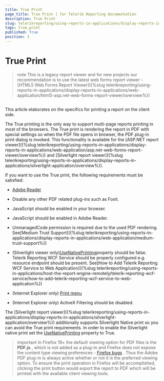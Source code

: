 ```yaml
---
title: True Print
page_title: True Print | for Telerik Reporting Documentation
description: True Print
slug: telerikreporting/using-reports-in-applications/display-reports-in-applications/web-application/asp.net-web-forms-report-viewer/true-print
tags: true,print
published: True
position: 3
---
```


# True Print



>note This is a legacy report viewer and for new projects our recommendation is to use the latest web forms report viewer -           [HTML5 Web Forms Report Viewer]({%slug telerikreporting/using-reports-in-applications/display-reports-in-applications/web-application/html5-asp.net-web-forms-report-viewer/overview%})


## 

This article elaborates on the specifics for printing a report on the client side.         

The True printing is the only way to support multi-page reports printing in most of the browsers. The True print is rendering the report           in PDF with special settings so when the PDF file opens in browser, the PDF plug-in print dialog is invoked.           This functionality is available for the           [ASP.NET report viewer]({%slug telerikreporting/using-reports-in-applications/display-reports-in-applications/web-application/asp.net-web-forms-report-viewer/overview%}) and           [Silverlight report viewer]({%slug telerikreporting/using-reports-in-applications/display-reports-in-applications/silverlight-application/overview%}).         

If you want to use the True print, the following requirements must be satisfied: 

*  [Adobe Reader](http://get.adobe.com/reader/) 

* Disable any other PDF related plug-ins such as Foxit.

* JavaScript should be enabled in your browser.

* JavaScript should be enabled in Adobe Reader.

* UnmanagedCode permission is required due to the used PDF rendering. See[Medium Trust Support]({%slug telerikreporting/using-reports-in-applications/display-reports-in-applications/web-application/medium-trust-support%})

* (Silverlight viewer only)[UseNativePrinting](/reporting/api/Telerik.ReportViewer.Silverlight.ReportViewer#Telerik_ReportViewer_Silverlight_ReportViewer_UseNativePrinting)property should be false. Telerik Reporting WCF Service should be properly configured e.g. resource endpoint should be present.
            See[How to Add Telerik Reporting WCF Service to Web Application]({%slug telerikreporting/using-reports-in-applications/host-the-report-engine-remotely/telerik-reporting-wcf-service/how-to-add-telerik-reporting-wcf-service-to-web-application%})

* (Internet Explorer only) [Print menu](http://maximumpcguides.com/windows-7/disable-the-print-menu-in-internet-explorer/) 

* (Internet Explorer only) ActiveX Filtering should be disabled.

The [Silverlight report viewer]({%slug telerikreporting/using-reports-in-applications/display-reports-in-applications/silverlight-application/overview%}) additionally supports Silverlight Native print so you can           avoid the True print requirements. In order to enable the Silverlight native print set the  [UseNativePrinting](/reporting/api/Telerik.ReportViewer.Silverlight.ReportViewer#Telerik_ReportViewer_Silverlight_ReportViewer_UseNativePrinting)            property to True.         

>important In Firefox 19+ the default viewing option for PDF files is the  __PDF.js__ ,             which is not added as a plug-in and Firefox does not expose the content type viewing preferences -  [Firefox bugs](https://bugzilla.mozilla.org/show_bug.cgi?id=840439) .             Thus the Adobe PDF plug-in is always active whether or not it is the preferred viewing option.             To ensure the print operation in Firefox will be accomplished, clicking the print button would             export the report to PDF which will be printed with the available client viewing tools.           

